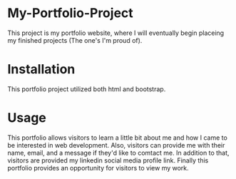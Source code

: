 # My-Portfolio-Project
This project is my portfolio website, where I will eventually begin placeing my finished projects (The one's I'm proud of).

# Installation
This portfolio project utilized both html and bootstrap.

# Usage
This portfolio allows visitors to learn a little bit about me and how I came to be interested in web development. Also, visitors can provide me with their name, email, and a message if they'd like to comtact me. In addition to that, visitors are provided my linkedin social media profile link. Finally this portfolio provides an opportunity for visitors to view my work.
